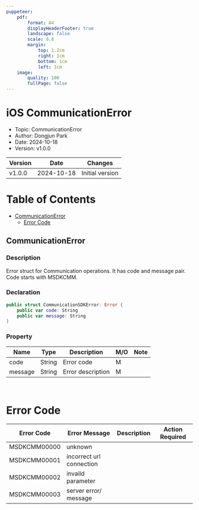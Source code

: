 ```yaml
---
puppeteer:
    pdf:
        format: A4
        displayHeaderFooter: true
        landscape: false
        scale: 0.8
        margin:
            top: 1.2cm
            right: 1cm
            bottom: 1cm
            left: 1cm
    image:
        quality: 100
        fullPage: false
---
```


iOS CommunicationError
==

- Topic: CommunicationError
- Author: Dongjun Park
- Date: 2024-10-18
- Version: v1.0.0

| Version          | Date       | Changes                  |
| ---------------- | ---------- | ------------------------ |
| v1.0.0  | 2024-10-18 | Initial version          |

<div style="page-break-after: always;"></div>

# Table of Contents

- [CommunicationError](#Communicationerror)
  - [Error Code](#error-code)


## CommunicationError

### Description
Error struct for Communication operations. It has code and message pair.
Code starts with MSDKCMM.

### Declaration
```swift
public struct CommunicationSDKError: Error {
    public var code: String
    public var message: String
}
```

### Property

| Name    | Type   | Description             | **M/O** | **Note** |
|---------|--------|-------------------------|---------|----------|
| code    | String | Error code              | M       |          |
| message | String | Error description       | M       |          |

<br>

# Error Code

| Error Code      | Error Message            | Description      | Action Required  |
|-----------------|--------------------------|------------------|------------------|
| MSDKCMM00000    | unknown                   |                  |                  |
| MSDKCMM00001    | incorrect url connection |                  |                  |
| MSDKCMM00002    | invaild parameter        |                  |                  |
| MSDKCMM00003    | server error/ message    |                  |                  |


<br>
